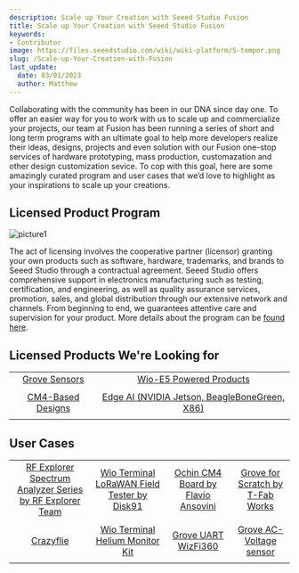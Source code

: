 ```yaml
---
description: Scale up Your Creation with Seeed Studio Fusion
title: Scale up Your Creation with Seeed Studio Fusion
keywords:
- Contributor
image: https://files.seeedstudio.com/wiki/wiki-platform/S-tempor.png
slug: /Scale-up-Your-Creation-with-Fusion
last_update:
  date: 03/01/2023
  author: Matthew
---
```


Collaborating with the community has been in our DNA since day one. To offer an easier way for you to work with us to scale up and commercialize your projects, our team at Fusion has been running a series of short and long term programs with an ultimate goal to help more developers realize their ideas, designs, projects and even solution with our Fusion one-stop services of hardware prototyping, mass production, customazation and other design customization sevice. To cop with this goal, here are some amazingly curated program and user cases that we’d love to highlight as your inspirations to scale up your creations.

## Licensed Product Program

![picture1](https://files.seeedstudio.com/wiki/wiki-platform/contributor/contributor-fusion.png)

The act of licensing involves the cooperative partner (licensor) granting your own products such as software, hardware, trademarks, and brands to Seeed Studio through a contractual agreement. Seeed Studio offers comprehensive support in electronics manufacturing such as testing, certification, and engineering, as well as quality assurance services, promotion, sales, and global distribution through our extensive network and channels. From beginning to end, we guarantees attentive care and supervision for your product. More details about the program can be [found here](https://www.seeedstudio.com/licensed-program.html).

## Licensed Products We're Looking for

<table align="center">
  <tbody align="center">
    <tr>
    <td>
    <a href="https://www.seeedstudio.com/blog/2022/07/15/ignite-your-passion-fire-your-thoughts-develop-your-grove-sensor-with-seeed-fusion-for-a-chance-to-win-over-300usd-cash-prize%ef%bf%bc/" target="_blank"><span>Grove Sensors</span></a>
    </td>
    <td>
    <a href="https://www.seeedstudio.com/blog/2021/10/21/invigorate-your-inspiration-for-iot-with-lora-e5-and-free-seeed-fusion-pcba-prototypes/" target="_blank"><span>Wio-E5 Powered Products</span></a>
    </td>
    </tr>
    <tr>
    <td>
    <a><img src="https://files.seeedstudio.com/wiki/wiki-platform/contributor/contributor-fusion2.png" alt="" width={300} height="auto"/></a>
    </td>
    <td>
    <a><img src="https://files.seeedstudio.com/wiki/wiki-platform/contributor/contributor-fusion3.png" alt="" width={300} height="auto"/></a>
    </td>
    </tr>
    <tr>
    <td>
    <a href="https://www.seeedstudio.com/blog/2020/10/19/free-raspberry-pi-compute-module-4-carrier-boards-with-seeed-fusion-pcb-assembly/" target="_blank"><span>CM4-Based Designs</span></a>
    </td>
    <td>
    <a href="https://www.seeedstudio.com/edge-ai-partner-program" target="_blank"><span>Edge AI (NVIDIA Jetson, BeagleBoneGreen, X86)</span></a>
    </td>
    </tr>
    <tr>
    <td>
    <a><img src="https://files.seeedstudio.com/wiki/wiki-platform/contributor/contributor-fusion4.png" alt="" width={300} height="auto"/></a>
    </td>
    <td>
    <a><img src="https://files.seeedstudio.com/wiki/wiki-platform/contributor/contributor-fusion5.png" alt="" width={300} height="auto"/></a>
    </td>
    </tr>
  </tbody>
</table>

## User Cases

<table align="center">
  <tbody align="center">
    <tr>
    <td>
    <a href="https://www.seeedstudio.com/rf-explorer-spectrum-analyzers.html" target="_blank"><span>RF Explorer Spectrum Analyzer Series by RF Explorer Team</span></a>
    </td>
    <td>
    <a href="https://www.seeedstudio.com/blog/2022/01/20/the-first-device-partnered-between-seeed-with-paul-disk_91-for-helium-community-launched-successfully-wioloranwanfieldtester-powered-by-helium/" target="_blank"><span>Wio Terminal LoRaWAN Field Tester by Disk91</span></a>
    </td>
    <td>
    <a href="https://www.seeedstudio.com/Ochin-Tiny-Carrier-Board-for-Raspberry-Pi-Compute-Module-4-p-5463.html" target="_blank"><span>Ochin CM4 Board by Flavio Ansovini</span></a>
    </td>
    <td>
    <a href="https://www.seeedstudio.com/blog/2022/12/02/seeed-t-fab-works-grove-for-scratch-licensed-and-ready-to-hit-the-seeed-store-shelves/" target="_blank"><span>Grove for Scratch by T-Fab Works</span></a>
    </td>
    </tr>
    <tr>
    <td>
    <a><img src="https://files.seeedstudio.com/wiki/wiki-platform/contributor/contributor-fusion-project1.png" alt="" width={300} height="auto"/></a>
    </td>
    <td>
    <a><img src="https://files.seeedstudio.com/wiki/wiki-platform/contributor/contributor-fusion-project2.png" alt="" width={300} height="auto"/></a>
    </td>
    <td>
    <a><img src="https://files.seeedstudio.com/wiki/wiki-platform/contributor/contributor-fusion-project3.png" alt="" width={300} height="auto"/></a>
    </td>
    <td>
    <a><img src="https://files.seeedstudio.com/wiki/wiki-platform/contributor/contributor-fusion-project4.png" alt="" width={300} height="auto"/></a>
    </td>
    </tr>
    <tr>
    <td>
    <a href="https://www.seeedstudio.com/crazyflie-V2-1-p-2894.html" target="_blank"><span>Crazyflie</span></a>
    </td>
    <td>
    <a href="https://www.seeedstudio.com/Wio-Helium-Monitor-Kit-p-5513.html?queryID=11f6e5ac4f09ad902596d992d5dda621&objectID=5513&indexName=bazaar_retailer_products" target="_blank"><span>Wio Terminal Helium Monitor Kit</span></a>
    </td>
    <td>
    <a href="https://www.seeedstudio.com/Grove-Wizfi360-p-5541.html?queryID=b1ccf98536558fb6f88324949261d374&objectID=5541&indexName=bazaar_retailer_products" target="_blank"><span>Grove UART WizFi360</span></a>
    </td>
    <td>
    <a href="https://www.seeedstudio.com/Grove-AC-Voltage-sensor-p-5540.html?queryID=95a2a395d67382c1229c5b7af6eb632d&objectID=5540&indexName=bazaar_retailer_products" target="_blank"><span>Grove AC-Voltage sensor</span></a>
    </td>
    </tr>
    <tr>
    <td>
    <a><img src="https://files.seeedstudio.com/wiki/wiki-platform/contributor/contributor-fusion-project5.png" alt="" width={300} height="auto"/></a>
    </td>
    <td>
    <a><img src="https://files.seeedstudio.com/wiki/wiki-platform/contributor/contributor-fusion-project6.png" alt="" width={300} height="auto"/></a>
    </td>
    <td>
    <a><img src="https://files.seeedstudio.com/wiki/wiki-platform/contributor/contributor-fusion-project7.png" alt="" width={300} height="auto"/></a>
    </td>
    <td>
    <a><img src="https://files.seeedstudio.com/wiki/wiki-platform/contributor/contributor-fusion-project8.png" alt="" width={300} height="auto"/></a>
    </td>
    </tr>
  </tbody>
</table>
